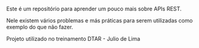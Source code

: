 Este é um repositório para aprender um pouco mais sobre APIs REST.

Nele existem vários problemas e más práticas para serem utilizadas como exemplo do que não fazer.

Projeto utilizado no treinamento DTAR - Julio de Lima